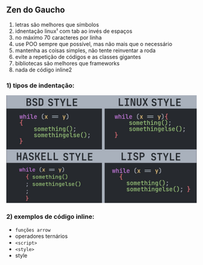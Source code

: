 ## Zen do Gaucho

1. letras são melhores que símbolos
2. idnentação linux¹ com tab ao invés de espaços
3. no máximo 70 caracteres por linha
4. use POO sempre que possível, mas não mais que o necessário
5. mantenha as coisas simples, não tente reinventar a roda
6. evite a repetição de códigos e as classes gigantes
7. bibliotecas são melhores que frameworks
8. nada de código inline2

### 1) tipos de indentação:

![img/indentation.jpg](img/indentation.jpg)

### 2) exemplos de código inline:

- `funções arrow`
- operadores ternários
- `<script>`
- `<style>`
- style
